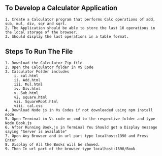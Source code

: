 ## To Develop a Calculator Application 
    1. Create a Calculator program that performs Calc operations of add, sub, mul, div, sqr and sqrt. 
    2. The Application should be able to store the last 10 operations in the local storage of the browser.
    3. Should display the last operations in a table format.
  
  
## Steps To Run The File
    1. Download the Calculator Zip file
    2. Open the Calculator folder in VS Code
    3. Calculator Folder includes 
        i. cal.html 
        ii. Add.html
        iii. Mul.html
        iv. Div.html
        v. Sub.html
        vi. square.html
        vii. SquareRoot.html
        viii. cal.css
    4. Download Node js in Vs Codes if not downloaded using npm install node
    5. Open Terminal in Vs code or cmd to the respective folder and type Node Book.js
    6. After Running Book.js in Terminal You Should get a Display message saying "Server is available"
    7. Open Any Browser and in url part type localhost:1390 and Press Enter
    8. Display of All the Books will be showed.
    9. Then In url part of the browser type localhost:1390/Book 
